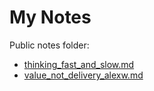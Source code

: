 My Notes
============
Public notes folder:
 * [thinking_fast_and_slow.md](/Users/leimda01/Sites/borrador/content/thinking_fast_and_slow)
 * [value_not_delivery_alexw.md](/Users/leimda01/Sites/borrador/content/value_not_delivery_alexw)
